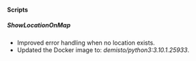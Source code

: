 
#### Scripts
##### ShowLocationOnMap
- Improved error handling when no location exists.
- Updated the Docker image to: *demisto/python3:3.10.1.25933*.
